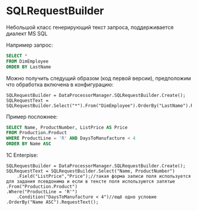 # SQLRequestBuilder

Небольшой класс генерирующий текст запроса, поддерживается диалект MS SQL

Например запрос:

```sql
SELECT *  
FROM DimEmployee  
ORDER BY LastName
```

Можно получить следущий образом (код первой версии), предположим что обработка включена в конфигурацию:

```bsl
SQLRequestBuilder = DataProcessorManager.SQLRequestBuilder.Create();
SQLRequestText = SQLRequestBuilder.Select("*").From("DimEmployee").OrderBy("LastName").RequestText();
```

Пример посложнее:

```sql
SELECT Name, ProductNumber, ListPrice AS Price
FROM Production.Product 
WHERE ProductLine = 'R' AND DaysToManufacture < 4
ORDER BY Name ASC
```

1C Enterpise:
```bsl
SQLRequestBuilder = DataProcessorManager.SQLRequestBuilder.Create();
SQLRequestText = SQLRequestBuilder.Select("Name, ProductNumber")
	.Field("ListPrice","Price");//такая форма записи поля используется для задания псевдонима и если в тексте поля используются запятые
.From("Production.Product")
.Where("ProductLine = 'R'")
	.Condition("DaysToManufacture < 4")//ещё одно условие
.OrderBy("Name ASC").RequestText();
```
